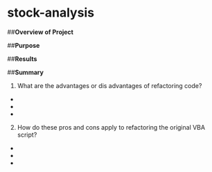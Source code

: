 # **stock-analysis**

##**Overview of Project**

##**Purpose**

##**Results**

##**Summary**

1. What are the advantages or dis advantages of refactoring code?
-
-
-

2. How do these pros and cons apply to refactoring the original VBA script?
-
-
-
